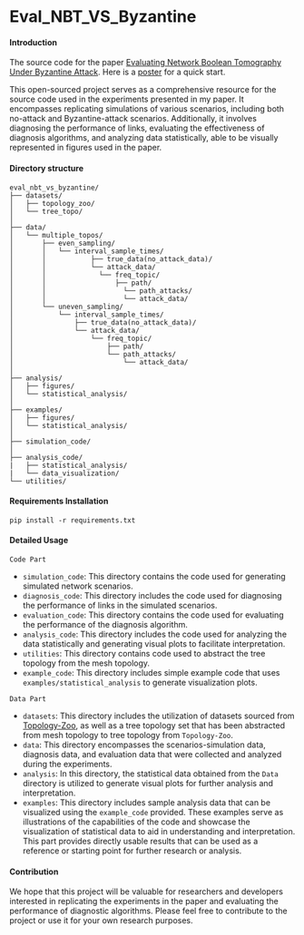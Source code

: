 # Eval_NBT_VS_Byzantine

#### Introduction
The source code for the paper [Evaluating Network Boolean Tomography Under Byzantine Attack](https://ieeexplore.ieee.org/document/10436865). Here is a [poster](https://www.ddht.top/attaches/eva_byz.jpeg) for a quick start.

This open-sourced project serves as a comprehensive resource for the source code used in the experiments presented in my paper. It encompasses replicating simulations of various scenarios, including both no-attack and Byzantine-attack scenarios. Additionally, it involves diagnosing the performance of links, evaluating the effectiveness of diagnosis algorithms, and analyzing data statistically, able to be visually represented in figures used in the paper.

#### Directory structure
```
eval_nbt_vs_byzantine/
├── datasets/
│   ├── topology_zoo/
│   └── tree_topo/
│
├── data/
│   └── multiple_topos/
│       ├── even_sampling/
│       │   └── interval_sample_times/
│       │   		├── true_data(no_attack_data)/
│       │   		└── attack_data/
│       │      	 	  └── freq_topic/
│       │       	      ├── path/
│       │        		    └── path_attacks/
│       │                   └── attack_data/
│       └── uneven_sampling/
│           └── interval_sample_times/
│               ├── true_data(no_attack_data)/
│               └── attack_data/
│                   └── freq_topic/
│                       ├── path/
│                       └── path_attacks/
│                           └── attack_data/
│
├── analysis/
│   ├── figures/
│   └── statistical_analysis/
│
├── examples/
│   ├── figures/
│   └── statistical_analysis/
│
├── simulation_code/
│
├── analysis_code/
|   ├── statistical_analysis/
|   └── data_visualization/
└── utilities/
```


#### Requirements Installation

```
pip install -r requirements.txt
```

#### Detailed Usage

`Code Part`

- `simulation_code`: This directory contains the code used for generating simulated network scenarios.
- `diagnosis_code`: This directory includes the code used for diagnosing the performance of links in the simulated scenarios.
- `evaluation_code`: This directory contains the code used for evaluating the performance of the diagnosis algorithm.
- `analysis_code`: This directory includes the code used for analyzing the data statistically and generating visual plots to facilitate interpretation.
- `utilities`: This directory contains code used to abstract the tree topology from the mesh topology.
- `example_code`: This directory includes simple example code that uses `examples/statistical_analysis` to generate visualization plots.

`Data Part`

- `datasets`: This directory includes the utilization of datasets sourced from [Topology-Zoo](http://topology-zoo.org/), as well as a tree topology set that has been abstracted from mesh topology to tree topology from `Topology-Zoo`.
- `data`: This directory encompasses the scenarios-simulation data, diagnosis data, and evaluation data that were collected and analyzed during the experiments.
- `analysis`: In this directory, the statistical data obtained from the `Data` directory is utilized to generate visual plots for further analysis and interpretation.
- `examples`: This directory includes sample analysis data that can be visualized using the `example_code` provided. These examples serve as illustrations of the capabilities of the code and showcase the visualization of statistical data to aid in understanding and interpretation. This part provides directly usable results that can be used as a reference or starting point for further research or analysis.

#### Contribution

We hope that this project will be valuable for researchers and developers interested in replicating the experiments in the paper and evaluating the performance of diagnostic algorithms. Please feel free to contribute to the project or use it for your own research purposes.
